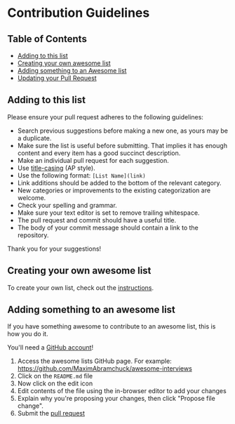 # Contribution Guidelines 

## Table of Contents
- [Adding to this list](#adding-to-this-list)
- [Creating your own awesome list](#creating-your-own-awesome-list)
- [Adding something to an Awesome list](#adding-something-to-an-awesome-list)
- [Updating your Pull Request](#updating-your-pull-request)

## Adding to this list

Please ensure your pull request adheres to the following guidelines:

- Search previous suggestions before making a new one, as yours may be a duplicate.
- Make sure the list is useful before submitting. That implies it has enough content and every item has a good succinct description.
- Make an individual pull request for each suggestion.
- Use [title-casing](http://titlecapitalization.com) (AP style). 
- Use the following format: `[List Name](link)`
- Link additions should be added to the bottom of the relevant category.
- New categories or improvements to the existing categorization are welcome.
- Check your spelling and grammar.
- Make sure your text editor is set to remove trailing whitespace.
- The pull request and commit should have a useful title.
- The body of your commit message should contain a link to the repository.

Thank you for your suggestions!

## Creating your own awesome list

To create your own list, check out the [instructions](create-list.md).

## Adding something to an awesome list

If you have something awesome to contribute to an awesome list, this is how you do it.

You'll need a [GitHub account](https://github.com/join)!

1. Access the awesome lists GitHub page. For example: https://github.com/MaximAbramchuck/awesome-interviews
2. Click on the `README.md` file
3. Now click on the edit icon
4. Edit contents of the file using the in-browser editor to add your changes
5. Explain why you're proposing your changes, then click "Propose file change".
6. Submit the [pull request](https://help.github.com/articles/using-pull-requests/)
